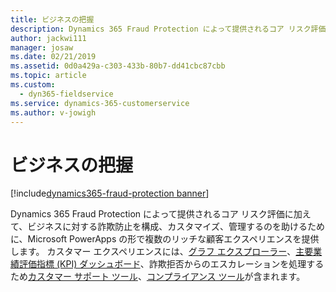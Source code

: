 ```yaml
---
title: ビジネスの把握
description: Dynamics 365 Fraud Protection によって提供されるコア リスク評価に加えて、ビジネスに対する詐欺防止を構成、カスタマイズ、管理するのを助けるために、PowerApps の形で複数のリッチな顧客エクスペリエンスを提供します。
author: jackwi111
manager: josaw
ms.date: 02/21/2019
ms.assetid: 0d0a429a-c303-433b-80b7-dd41cbc87cbb
ms.topic: article
ms.custom:
  - dyn365-fieldservice
ms.service: dynamics-365-customerservice
ms.author: v-jowigh
---
```

#  <a name="understand-your-business"></a>ビジネスの把握
[!include[dynamics365-fraud-protection banner](../../../includes/dynamics365-fraud-protection.md)]






Dynamics 365 Fraud Protection によって提供されるコア リスク評価に加えて、ビジネスに対する詐欺防止を構成、カスタマイズ、管理するのを助けるために、Microsoft PowerApps の形で複数のリッチな顧客エクスペリエンスを提供します。 カスタマー エクスペリエンスには、[グラフ エクスプローラー](graph-explorer.md)、[主要業績評価指標 (KPI) ダッシュボード](key-performance-indicator-kpi-dashboard.md)、詐欺拒否からのエスカレーションを処理するため[カスタマー サポート ツール](../support-customers.md)、[コンプライアンス ツール](../security-compliance.md)が含まれます。
